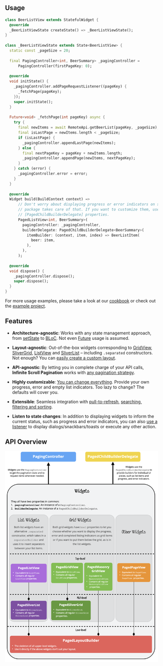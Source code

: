 
## Usage

```dart
class BeerListView extends StatefulWidget {
  @override
  _BeerListViewState createState() => _BeerListViewState();
}

class _BeerListViewState extends State<BeerListView> {
  static const _pageSize = 20;

  final PagingController<int, BeerSummary> _pagingController =
      PagingController(firstPageKey: 0);

  @override
  void initState() {
    _pagingController.addPageRequestListener((pageKey) {
      _fetchPage(pageKey);
    });
    super.initState();
  }

  Future<void> _fetchPage(int pageKey) async {
    try {
      final newItems = await RemoteApi.getBeerList(pageKey, _pageSize);
      final isLastPage = newItems.length < _pageSize;
      if (isLastPage) {
        _pagingController.appendLastPage(newItems);
      } else {
        final nextPageKey = pageKey + newItems.length;
        _pagingController.appendPage(newItems, nextPageKey);
      }
    } catch (error) {
      _pagingController.error = error;
    }
  }

  @override
  Widget build(BuildContext context) => 
      // Don't worry about displaying progress or error indicators on screen; the 
      // package takes care of that. If you want to customize them, use the 
      // [PagedChildBuilderDelegate] properties.
      PagedListView<int, BeerSummary>(
        pagingController: _pagingController,
        builderDelegate: PagedChildBuilderDelegate<BeerSummary>(
          itemBuilder: (context, item, index) => BeerListItem(
            beer: item,
          ),
        ),
      );

  @override
  void dispose() {
    _pagingController.dispose();
    super.dispose();
  }
}
```

For more usage examples, please take a look at our [cookbook](https://pub.dev/packages/infinite_scroll_pagination/example) or check out the [example project](https://github.com/EdsonBueno/infinite_scroll_pagination/tree/master/example).

## Features

- **Architecture-agnostic**: Works with any state management approach, from [setState](https://flutter.dev/docs/development/data-and-backend/state-mgmt/options#setstate) to [BLoC](https://flutter.dev/docs/development/data-and-backend/state-mgmt/options#bloc--rx). Not even [Future](https://api.flutter.dev/flutter/dart-async/Future-class.html) usage is assumed.

- **Layout-agnostic**: Out-of-the-box widgets corresponding to [GridView](https://pub.dev/documentation/infinite_scroll_pagination/latest/infinite_scroll_pagination/PagedGridView-class.html), [SliverGrid](https://pub.dev/documentation/infinite_scroll_pagination/latest/infinite_scroll_pagination/PagedSliverGrid-class.html), [ListView](https://pub.dev/documentation/infinite_scroll_pagination/latest/infinite_scroll_pagination/PagedListView-class.html) and [SliverList](https://pub.dev/documentation/infinite_scroll_pagination/latest/infinite_scroll_pagination/PagedSliverList-class.html) – including `.separated` constructors. Not enough? You can [easily create a custom layout](https://pub.dev/packages/infinite_scroll_pagination/example#custom-layout).

- **API-agnostic**: By letting you in complete charge of your API calls, **Infinite Scroll Pagination** works with [any pagination strategy](https://nordicapis.com/everything-you-need-to-know-about-api-pagination/).

- **Highly customizable**: [You can change everything](https://pub.dev/packages/infinite_scroll_pagination/example#customizing-indicators). Provide your own progress, error and empty list indicators. Too lazy to change? The defaults will cover you.

- **Extensible**: Seamless integration with [pull-to-refresh](https://pub.dev/packages/infinite_scroll_pagination/example#pull-to-refresh), [searching, filtering and sorting](https://pub.dev/packages/infinite_scroll_pagination/example#searchingfilteringsorting).

- **Listen to state changes**: In addition to displaying widgets to inform the current status, such as progress and error indicators, you can also [use a listener](https://pub.dev/packages/infinite_scroll_pagination/example#listening-to-status-changes) to display dialogs/snackbars/toasts or execute any other action.

## API Overview

<p align="center">
	<img src="https://raw.githubusercontent.com/EdsonBueno/infinite_scroll_pagination/master/docs/assets/api-diagram.png" alt="API Diagram" />
</p>